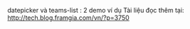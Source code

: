 datepicker và teams-list : 2 demo ví dụ
Tài liệu đọc thêm tại: http://tech.blog.framgia.com/vn/?p=3750

